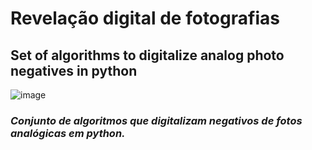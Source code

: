 # Revelação digital de fotografias
## Set of algorithms to digitalize analog photo negatives in python 


![image](https://user-images.githubusercontent.com/65466643/130856417-413204ae-0c3a-4285-9adc-dd5d1656b82e.png)

### *Conjunto de algoritmos que digitalizam negativos de fotos analógicas em python.* 
